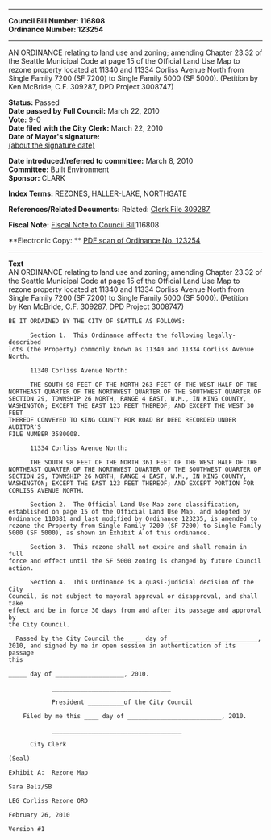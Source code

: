 * * * * *  
  
**Council Bill Number: [](#h0)[](#h2)116808**   
**Ordinance Number: 123254**  
  
* * * * *  
  
AN ORDINANCE relating to land use and zoning; amending Chapter 23.32 of the Seattle Municipal Code at page 15 of the Official Land Use Map to rezone property located at 11340 and 11334 Corliss Avenue North from Single Family 7200 (SF 7200) to Single Family 5000 (SF 5000). (Petition by Ken McBride, C.F. 309287, DPD Project 3008747)  
  
**Status:** Passed   
**Date passed by Full Council:** March 22, 2010   
**Vote:** 9-0   
**Date filed with the City Clerk:** March 22, 2010   
**Date of Mayor's signature:**   
[(about the signature date)](/~public/approvaldate.htm)   
  
  
**Date introduced/referred to committee:** March 8, 2010   
**Committee:** Built Environment   
**Sponsor:** CLARK   
  
**Index Terms:** REZONES, HALLER-LAKE, NORTHGATE  
  
**References/Related Documents:** Related: [Clerk File 309287](http://clerk.ci.seattle.wa.us/~scripts/nph-brs.exe?s1=&s3=309287&s2=&s4=&Sect4=AND&l=20&Sect2=THESON&Sect3=PLURON&Sect5=CFCF1&Sect6=HITOFF&d=CFCF&p=1&u=/~public/cfcf1.htm&r=0&f=S)  
  
**Fiscal Note:** [Fiscal Note to Council Bill](http://clerk.seattle.gov/~public/fnote/116808.htm)[](#h1)[](#h3)116808  
  
**Electronic Copy: ** [PDF scan of Ordinance No. 123254](/~archives/Ordinances/Ord_123254.pdf)  
  
* * * * *  
  
**Text**  
    AN ORDINANCE relating to land use and zoning; amending Chapter 23.32 of  
    the Seattle Municipal Code at page 15 of the Official Land Use Map to  
    rezone property located at 11340 and 11334 Corliss Avenue North from  
    Single Family 7200 (SF 7200) to Single Family 5000 (SF 5000).  (Petition  
    by Ken McBride, C.F. 309287, DPD Project 3008747)  
  
    BE IT ORDAINED BY THE CITY OF SEATTLE AS FOLLOWS:  
  
          Section 1.  This Ordinance affects the following legally-described  
    lots (the Property) commonly known as 11340 and 11334 Corliss Avenue  
    North.  
  
          11340 Corliss Avenue North:  
  
          THE SOUTH 98 FEET OF THE NORTH 263 FEET OF THE WEST HALF OF THE  
    NORTHEAST QUARTER OF THE NORTHWEST QUARTER OF THE SOUTHWEST QUARTER OF  
    SECTION 29, TOWNSHIP 26 NORTH, RANGE 4 EAST, W.M., IN KING COUNTY,  
    WASHINGTON; EXCEPT THE EAST 123 FEET THEREOF; AND EXCEPT THE WEST 30 FEET  
    THEREOF CONVEYED TO KING COUNTY FOR ROAD BY DEED RECORDED UNDER AUDITOR'S  
    FILE NUMBER 3580008.  
  
          11334 Corliss Avenue North:  
  
          THE SOUTH 98 FEET OF THE NORTH 361 FEET OF THE WEST HALF OF THE  
    NORTHEAST QUARTER OF THE NORTHWEST QUARTER OF THE SOUTHWEST QUARTER OF  
    SECTION 29, TOWNSHIP 26 NORTH, RANGE 4 EAST, W.M., IN KING COUNTY,  
    WASHINGTON; EXCEPT THE EAST 123 FEET THEREOF; AND EXCEPT PORTION FOR  
    CORLISS AVENUE NORTH.  
  
          Section 2.  The Official Land Use Map zone classification,  
    established on page 15 of the Official Land Use Map, and adopted by  
    Ordinance 110381 and last modified by Ordinance 123235, is amended to  
    rezone the Property from Single Family 7200 (SF 7200) to Single Family  
    5000 (SF 5000), as shown in Exhibit A of this ordinance.  
  
          Section 3.  This rezone shall not expire and shall remain in full  
    force and effect until the SF 5000 zoning is changed by future Council  
    action.  
  
          Section 4.  This Ordinance is a quasi-judicial decision of the City  
    Council, is not subject to mayoral approval or disapproval, and shall take  
    effect and be in force 30 days from and after its passage and approval by  
    the City Council.  
  
      Passed by the City Council the ____ day of ________________________,  
    2010, and signed by me in open session in authentication of its passage  
    this  
  
    _____ day of ___________________, 2010.  
  
                _________________________________  
  
                President __________of the City Council  
  
        Filed by me this ____ day of __________________________, 2010.  
  
                ____________________________________  
  
          City Clerk  
  
    (Seal)  
  
    Exhibit A:  Rezone Map  
  
    Sara Belz/SB  
  
    LEG Corliss Rezone ORD  
  
    February 26, 2010  
  
    Version #1  

